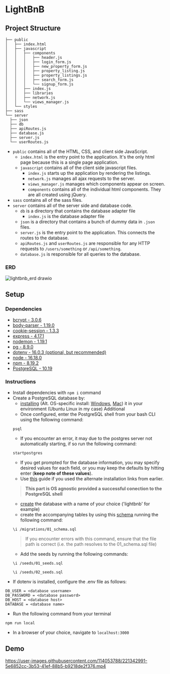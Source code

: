# LightBnB

## Project Structure

```
├── public
│   ├── index.html
│   ├── javascript
│   │   ├── components 
│   │   │   ├── header.js
│   │   │   ├── login_form.js
│   │   │   ├── new_property_form.js
│   │   │   ├── property_listing.js
│   │   │   ├── property_listings.js
│   │   │   ├── search_form.js
│   │   │   └── signup_form.js
│   │   ├── index.js
│   │   ├── libraries
│   │   ├── network.js
│   │   └── views_manager.js
│   └── styles
├── sass
└── server
  ├── json
  ├── db
  ├── apiRoutes.js
  ├── database.js
  ├── server.js
  └── userRoutes.js
```

* `public` contains all of the HTML, CSS, and client side JavaScript. 
  * `index.html` is the entry point to the application. It's the only html page because this is a single page application.
  * `javascript` contains all of the client side javascript files.
    * `index.js` starts up the application by rendering the listings.
    * `network.js` manages all ajax requests to the server.
    * `views_manager.js` manages which components appear on screen.
    * `components` contains all of the individual html components. They are all created using jQuery.
* `sass` contains all of the sass files. 
* `server` contains all of the server side and database code.
  * `db` is a directory that contains the database adapter file
    * `index.js` is the database adapter file
  * `json` is a directory that contains a bunch of dummy data in `.json` files.
  * `server.js` is the entry point to the application. This connects the routes to the database.
  * `apiRoutes.js` and `userRoutes.js` are responsible for any HTTP requests to `/users/something` or `/api/something`. 
  * `database.js` is responsible for all queries to the database.

### ERD

![lightbnb_erd drawio](https://user-images.githubusercontent.com/114053788/221342969-5b081881-7f7e-49d4-805c-d75368d33f33.png)

## Setup

### Dependencies

- [bcrypt - 3.0.6](https://www.npmjs.com/package/bcrypt)
- [body-parser - 1.19.0](https://www.npmjs.com/package/body-parser)
- [cookie-session - 1.3.3](https://www.npmjs.com/package/cookie-session)
- [express - 4.17.1](https://www.npmjs.com/package/express)
- [nodemon - 1.19.1](https://www.npmjs.com/package/nodemon)
- [pg - 8.9.0](https://www.npmjs.com/package/pg)
- [dotenv - 16.0.3 (optional, but recommended)](https://www.npmjs.com/package/dotenv)
- [node - 16.18.0](https://nodejs.org/en/download/)
- [npm - 8.19.2](https://docs.npmjs.com/downloading-and-installing-node-js-and-npm)
- [PostgreSQL - 10.19](https://www.postgresql.org/)


### Instructions
  
* Install dependencies with `npm i` command 
* Create a PostgreSQL database by:
  - [installing](https://www.postgresql.org/docs/current/tutorial-install.html) (Alt. OS-specific install: [Windows](https://www.postgresqltutorial.com/postgresql-getting-started/install-postgresql/), [Mac](https://www.postgresqltutorial.com/postgresql-getting-started/install-postgresql-macos/)) it in your environment (Ubuntu Linux in my case)
  Additional
  - Once configured, enter the PostgreSQL shell from your bash CLI using the following command:
  ```
  psql
  ```
  - If you encounter an error, it may due to the postgres server not automatically starting, if so run the following command:
  ```
  startpostgres
  ```
  - If you get prompted for the database information, you may specify desired values for each field, or you may keep the defaults by hitting enter (**keep note of these values**).
  - Use [this](https://www.postgresqltutorial.com/postgresql-getting-started/connect-to-postgresql-database/) guide if you used the alternate installation links from earlier.
  > **This part is OS agnostic provided a successful conection to the PostgreSQL shell**
  - [create](https://www.postgresql.org/docs/15/sql-createdatabase.html) the database with a name of your choice ('lightbnb' for example) 
  - create the accompanying tables by using this [schema](/migrations/01_schema.sql) running the following command:
  ```
  \i /migrations/01_schema.sql
  ```
  >If you encounter errors with this command, ensure that the file path is correct (i.e. the path resolves to the 01_schema.sql file)
  - Add the seeds by running the following commands:
  ```
  \i /seeds/01_seeds.sql
  ```
  ```
  \i /seeds/02_seeds.sql
  ```
* If dotenv is installed, configure the .env file as follows:
```
DB_USER = <database username>
DB_PASSWORD = <database password>
DB_HOST = <database host>
DATABASE = <database name>
```
* Run the following command from your terminal
```
npm run local
```
* In a browser of your choice, navigate to `localhost:3000`

## Demo

https://user-images.githubusercontent.com/114053788/221342991-5e6852cc-3b53-41ef-88b5-b9218de2f376.mp4


